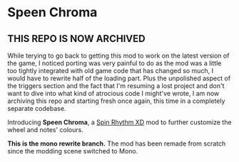 # Speen Chroma

## THIS REPO IS NOW ARCHIVED
While terying to go back to getting this mod to work on the latest version of the game, I noticed porting was very painful to do as the mod was a little too tightly integrated with old game code that has changed so much, I would have to rewrite half of the loading part. Plus the unpolished aspect of the triggers section and the fact that I'm resuming a lost project and don't want to dive into what kind of atrocious code I might've wrote, I am now archiving this repo and starting fresh once again, this time in a completely separate codebase.

Introducing **Speen Chroma**, a [Spin Rhythm XD](https://store.steampowered.com/app/1058830/Spin_Rhythm_XD/) mod to further customize the wheel and notes' colours.

**This is the mono rewrite branch.** The mod has been remade from scratch since the modding scene switched to Mono. 
